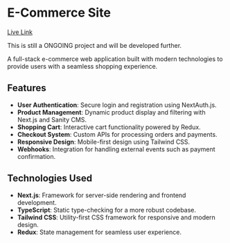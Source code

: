 # E-Commerce Site

[Live Link](https://www.youtube.com/watch?v=3E9IE-yoOGs)

This is still a ONGOING project and will be developed further.

A full-stack e-commerce web application built with modern technologies to provide users with a seamless shopping experience.

## Features

- **User Authentication**: Secure login and registration using NextAuth.js.
- **Product Management**: Dynamic product display and filtering with Next.js and Sanity CMS.
- **Shopping Cart**: Interactive cart functionality powered by Redux.
- **Checkout System**: Custom APIs for processing orders and payments.
- **Responsive Design**: Mobile-first design using Tailwind CSS.
- **Webhooks**: Integration for handling external events such as payment confirmation.

## Technologies Used

- **Next.js**: Framework for server-side rendering and frontend development.
- **TypeScript**: Static type-checking for a more robust codebase.
- **Tailwind CSS**: Utility-first CSS framework for responsive and modern design.
- **Redux**: State management for seamless user experience.
